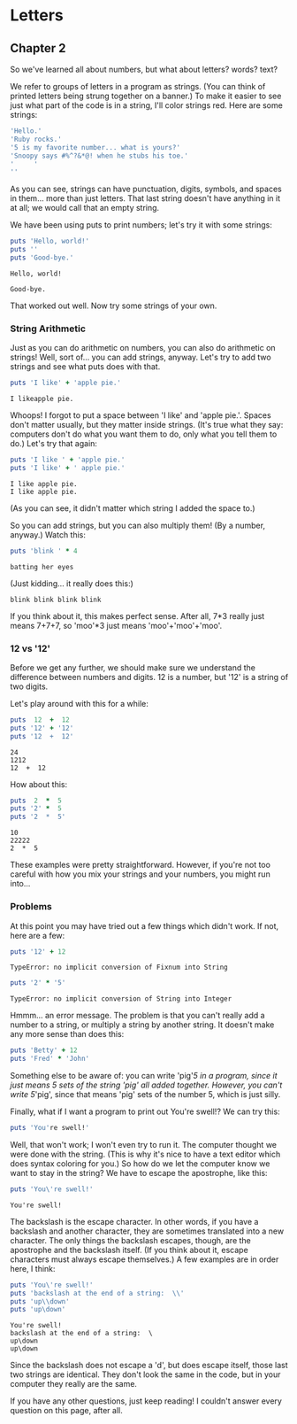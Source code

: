 
# Letters

## Chapter 2

So we've learned all about numbers, but what about letters? words? text?

We refer to groups of letters in a program as strings. (You can think of printed letters being strung together on a banner.)
To make it easier to see just what part of the code is in a string, I'll color strings red. Here are some strings:

```ruby
'Hello.'
'Ruby rocks.'
'5 is my favorite number... what is yours?'
'Snoopy says #%^?&*@! when he stubs his toe.'
'     '
''
```

As you can see, strings can have punctuation, digits, symbols, and spaces in them... more than just letters.
That last string doesn't have anything in it at all; we would call that an empty string.

We have been using puts to print numbers; let's try it with some strings:

```ruby
puts 'Hello, world!'
puts ''
puts 'Good-bye.'
```

```console
Hello, world!

Good-bye.
```

That worked out well. Now try some strings of your own.

### String Arithmetic

Just as you can do arithmetic on numbers, you can also do arithmetic on strings! Well, sort of... you can add strings, anyway.
Let's try to add two strings and see what puts does with that.

```ruby
puts 'I like' + 'apple pie.'
```

```console
I likeapple pie.
```

Whoops! I forgot to put a space between 'I like' and 'apple pie.'. Spaces don't matter usually, but they matter inside strings.
(It's true what they say: computers don't do what you want them to do, only what you tell them to do.) Let's try that again:

```ruby
puts 'I like ' + 'apple pie.'
puts 'I like' + ' apple pie.'
```

```console
I like apple pie.
I like apple pie.
```

(As you can see, it didn't matter which string I added the space to.)

So you can add strings, but you can also multiply them! (By a number, anyway.) Watch this:

```ruby
puts 'blink ' * 4
```

```console
batting her eyes
```

(Just kidding... it really does this:)

```console
blink blink blink blink
```

If you think about it, this makes perfect sense. After all, 7*3 really just means 7+7+7, so 'moo'*3 just means 'moo'+'moo'+'moo'.

### 12 vs '12'

Before we get any further, we should make sure we understand the difference between numbers and digits. 12 is a number,
but '12' is a string of two digits.

Let's play around with this for a while:

```ruby
puts  12  +  12
puts '12' + '12'
puts '12  +  12'
```

```console
24
1212
12  +  12
```

How about this:

```ruby
puts  2  *  5
puts '2' *  5
puts '2  *  5'
```

```console
10
22222
2  *  5
```

These examples were pretty straightforward. However, if you're not too careful with how you mix your strings and your numbers,
you might run into...

### Problems

At this point you may have tried out a few things which didn't work. If not, here are a few:

```ruby
puts '12' + 12
```

```console
TypeError: no implicit conversion of Fixnum into String
```

```ruby
puts '2' * '5'
```

```console
TypeError: no implicit conversion of String into Integer
```

Hmmm... an error message. The problem is that you can't really add a number to a string, or multiply a string by another string.
It doesn't make any more sense than does this:

```ruby
puts 'Betty' + 12
puts 'Fred' * 'John'
```

Something else to be aware of: you can write 'pig'*5 in a program, since it just means 5 sets of the string 'pig' all added together.
However, you can't write 5*'pig', since that means 'pig' sets of the number 5, which is just silly.

Finally, what if I want a program to print out You're swell!? We can try this:

```ruby
puts 'You're swell!'
```

Well, that won't work; I won't even try to run it. The computer thought we were done with the string. (This is why it's nice to have a
text editor which does syntax coloring for you.) So how do we let the computer know we want to stay in the string? We have to escape the
apostrophe, like this:

```ruby
puts 'You\'re swell!'
```

```console
You're swell!
```

The backslash is the escape character. In other words, if you have a backslash and another character, they are sometimes translated into
a new character. The only things the backslash escapes, though, are the apostrophe and the backslash itself. (If you think about it,
escape characters must always escape themselves.) A few examples are in order here, I think:

```ruby
puts 'You\'re swell!'
puts 'backslash at the end of a string:  \\'
puts 'up\\down'
puts 'up\down'
```

```console
You're swell!
backslash at the end of a string:  \
up\down
up\down
```

Since the backslash does not escape a 'd', but does escape itself, those last two strings are identical. They don't look the same in the
code, but in your computer they really are the same.

If you have any other questions, just keep reading! I couldn't answer every question on this page, after all.
